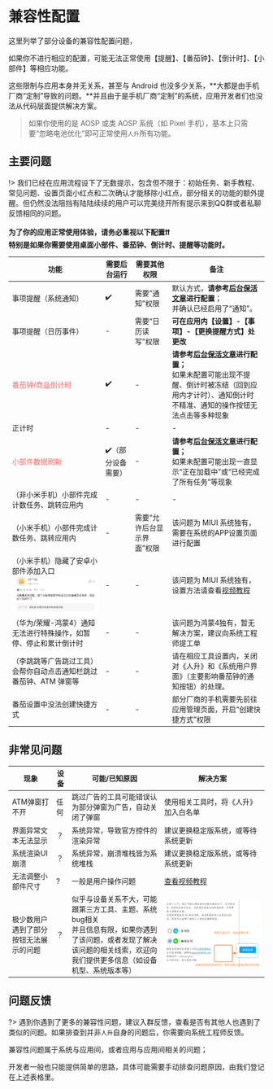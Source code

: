 # 兼容性配置

这里列举了部分设备的兼容性配置问题，

如果你不进行相应的配置，可能无法正常使用【提醒】、【番茄钟】、【倒计时】、【小部件】等相应功能。

这些限制与应用本身并无关系，甚至与 Android 也没多少关系，**大都是由手机厂商“定制”导致的问题。**并且由于是手机厂商“定制”的系统，应用开发者们也没法从代码层面提供解决方案。

> 如果你使用的是 AOSP 或类 AOSP 系统（如 Pixel 手机），基本上只需要“忽略电池优化”即可正常使用`人升`所有功能。



## 主要问题

!> 我们已经在应用流程设下了无数提示，包含但不限于：初始任务、新手教程、常见问题、设置页面小红点和二次确认才能移除小红点，部分相关的功能的额外提醒。但仍然没法阻挡有陆陆续续的用户可以完美绕开所有提示来到QQ群或者私聊反馈相同的问题。<br><br/>**为了你的应用正常使用体验，请务必重视以下配置❗❗<br/>特别是如果你需要使用桌面小部件、番茄钟、倒计时、提醒等功能时。**

| 功能                                                         | 需要后台运行      | 需要其他权限               | 备注                                                         |
| ------------------------------------------------------------ | ----------------- | -------------------------- | ------------------------------------------------------------ |
| 事项提醒（系统通知）                                         | ✔️                 | 需要“通知”权限<br/>        | 默认方式，**请参考[后台保活文章](guide/background_running)进行配置**；<br/>并确认已经启用了“通知”。 |
| 事项提醒（日历事件）                                         | -                 | 需要“日历读写”权限         | **可在应用内【设置】-【事项】-【更换提醒方式】处更改**       |
| <span style="color: #ff6666;">番茄钟/商品倒计时</span>              | ✔️                 | -                          | **请参考[后台保活文章](guide/background_running)进行配置；**<br/>如果未配置可能出现不提醒、倒计时被冻结（回到应用内才计时）、通知倒计时不精准、通知的操作按钮无法点击等多种现象 |
| 正计时                                                       | -                 | -                          | -                                                            |
| <span style="color: #ff6666;">小部件数据刷新</span>                                               | ✔️（部分设备需要） | -                          | **请参考[后台保活文章](guide/background_running)进行配置；**<br/>如果未配置可能出现一直显示“正在加载中”或“已经完成了所有任务”等现象 |
| （非小米手机）小部件完成计数任务、跳转应用内                 | -                 | -                          | -                                                            |
| （小米手机）小部件完成计数任务、跳转应用内                   | -                 | 需要“允许后台显示界面”权限 | 该问题为 MIUI 系统独有，需要在系统的APP设置页面进行配置      |
| （小米手机）隐藏了安卓小部件添加入口<br/>![image-20230826171710670](_media/compatibility/image-20230826171710670.png) | -                 | -                          | 该问题为 MIUI 系统独有，设置方法请查看[视频教程](https://www.bilibili.com/video/BV17W4y1s7dL) |
| （华为/荣耀-鸿蒙4）通知无法进行特殊操作，如暂停、停止和累计倒计时 | -                 | -                          | 该问题为鸿蒙4独有，暂无解决方案，建议向系统工程师提工单      |
| （李跳跳等广告跳过工具）会帮你自动点击通知栏跳过番茄钟、ATM 弹窗等 | -                 | -                          | 请在相应工具设置内，关闭对《人升》和《系统用户界面》（主要影响番茄钟的通知按钮）的处理。 |
| 番茄设置中没法创建快捷方式                                   | -                 | -                          | 部分厂商的手机需要先前往应用管理页面，开启“创建快捷方式”权限 |



## 非常见问题

| 现象                                   | 设备 | 可能/已知原因                                                | 解决方案                                                     |
| -------------------------------------- | ---- | ------------------------------------------------------------ | ------------------------------------------------------------ |
| ATM弹窗打不开                          | 任何 | 跳过广告的工具可能错误认为部分弹窗为广告，自动关闭了弹窗     | 使用相关工具时，将《人升》加入白名单                         |
| 界面异常文本无法显示                   | ？   | 系统异常，导致官方控件的渲染异常                             | 建议更换稳定版系统，或等待系统更新                           |
| 系统渲染UI崩溃                         | ？   | 系统异常，崩溃堆栈皆为系统堆栈                               | 建议更换稳定版系统，或等待系统更新                           |
| 无法调整小部件尺寸                     | ?    | 一般是用户操作问题                                           | [查看视频教程](https://www.bilibili.com/video/BV17W4y1s7dL/?share_source=copy_web&vd_source=141b0b80de90aedb6b7f25458fa6b5d1&t=70) |
| 极少数用户遇到了部分按钮无法展示的问题 | ？   | 似乎与设备关系不大，可能跟第三方工具、主题、系统bug相关<br/>并且信息有限，如果你遇到了该问题，或者发现了解决该问题的相关线索，欢迎向我们提供更多信息（如设备机型、系统版本等） | ![image-20240218235551125](_media/compatibility/image-20240218235551125.png) |



## 问题反馈

?> 遇到你遇到了更多的兼容性问题，建议入群反馈，查看是否有其他人也遇到了类似的问题。如果排查到并非`人升`自身的问题后，你需要向系统工程师反馈。

兼容性问题属于系统与应用间，或者应用与应用间相关的问题；

开发者一般也只能提供简单的思路，具体可能需要手动排查问题原因，由我们登记在上述表格里。
